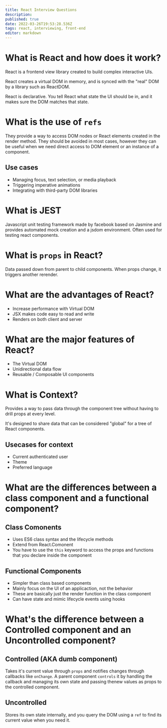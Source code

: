 ```yaml
---
title: React Interview Questions
description: 
published: true
date: 2022-03-26T19:53:28.536Z
tags: react, interviewing, front-end
editor: markdown
---
```


# What is React and how does it work?
React is a frontend view library created to build complex interactive UIs.

React creates a virtual DOM in memory, and is synced with the "real" DOM by a library such as ReactDOM.

React is declarative. You tell React what state the UI should be in, and it makes sure the DOM matches that state.

# What is the use of `refs`
They provide a way to access DOM nodes or React elements created in the render method. They should be avoided in most cases, however they can be useful when we need direct access to DOM element or an instance of a component. 

## Use cases
- Managing focus, text selection, or media playback
- Triggering imperative animations
- Integrating with third-party DOM libraries

# What is JEST 
Javascript unit testing framework made by facebook based on Jasmine and provides automated mock creation and a jsdom environment. Often used for testing react components.

# What is `props` in React?
Data passed down from parent to child components. When props change, it triggers another rerender. 

# What are the advantages of React?
- Increase performance with Virtual DOM
- JSX makes code easy to read and write
- Renders on both client and server

# What are the major features of React?
- The Virtual DOM
- Unidirectional data flow
- Reusable / Composable UI components

# What is Context? 
Provides a way to pass data through the component tree without having to drill props at every level. 

It's designed to share data that can be considered "global" for a tree of React components.
## Usecases for context
- Current authenticated user
- Theme
- Preferred language

# What are the differences between a class component and a functional component?
## Class Comonents
- Uses ES6 class syntax and the lifecycle methods
- Extend from React.Comonent
- You have to use the `this` keyword to access the props and functions that you declare inside the component

## Functional Components
- Simpler than class based components
- Mainly focus on the UI of an applicaction, not the behavior
- These are basically just the render function in the class component
- Can have state and mimic lifecycle events using hooks

# What's the difference between a Controlled component and an Uncontrolled component?
## Controlled (AKA dumb component)
Takes it's current value through `props` and notifies changes through callbacks like `onChange`. A parent component `controls` it by handling the callback and managing its own state and passing thenew values as props to the controlled component. 
## Uncontrolled
Stores its own state internally, and you query the DOM using a `ref` to find its current value when you need it.
